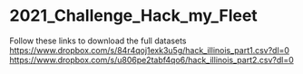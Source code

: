 # 2021_Challenge_Hack_my_Fleet

Follow these links to download the full datasets		
https://www.dropbox.com/s/84r4qoj1exk3u5g/hack_illinois_part1.csv?dl=0		
https://www.dropbox.com/s/u806pe2tabf4qo6/hack_illinois_part2.csv?dl=0		
